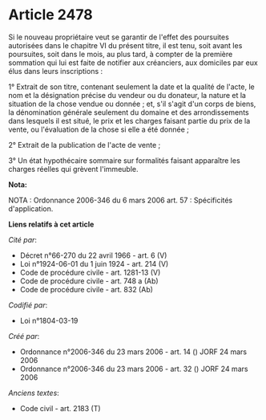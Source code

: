 # Article 2478

Si le nouveau propriétaire veut se garantir de l'effet des poursuites autorisées dans le chapitre VI du présent titre, il est
tenu, soit avant les poursuites, soit dans le mois, au plus tard, à compter de la première sommation qui lui est faite de
notifier aux créanciers, aux domiciles par eux élus dans leurs inscriptions :

1° Extrait de son titre, contenant seulement la date et la qualité de l'acte, le nom et la désignation précise du vendeur ou
du donateur, la nature et la situation de la chose vendue ou donnée ; et, s'il s'agit d'un corps de biens, la dénomination
générale seulement du domaine et des arrondissements dans lesquels il est situé, le prix et les charges faisant partie du
prix de la vente, ou l'évaluation de la chose si elle a été donnée ;

2° Extrait de la publication de l'acte de vente ;

3° Un état hypothécaire sommaire sur formalités faisant apparaître les charges réelles qui grèvent l'immeuble.

**Nota:**

NOTA : Ordonnance 2006-346 du 6 mars 2006 art. 57 : Spécificités d'application.

**Liens relatifs à cet article**

_Cité par_:

  - Décret n°66-270 du 22 avril 1966 - art. 6 (V)
  - Loi n°1924-06-01 du 1 juin 1924 - art. 214 (V)
  - Code de procédure civile - art. 1281-13 (V)
  - Code de procédure civile - art. 748 a (Ab)
  - Code de procédure civile - art. 832 (Ab)

_Codifié par_:

  - Loi n°1804-03-19

_Créé par_:

  - Ordonnance n°2006-346 du 23 mars 2006 - art. 14 () JORF 24 mars 2006
  - Ordonnance n°2006-346 du 23 mars 2006 - art. 32 () JORF 24 mars 2006

_Anciens textes_:

  - Code civil - art. 2183 (T)
